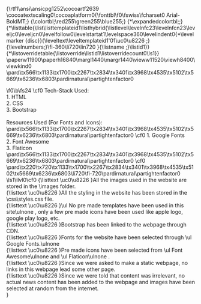 {\rtf1\ansi\ansicpg1252\cocoartf2639
\cocoatextscaling0\cocoaplatform0{\fonttbl\f0\fswiss\fcharset0 Arial-BoldMT;}
{\colortbl;\red255\green255\blue255;}
{\*\expandedcolortbl;;}
{\*\listtable{\list\listtemplateid1\listhybrid{\listlevel\levelnfc23\levelnfcn23\leveljc0\leveljcn0\levelfollow0\levelstartat1\levelspace360\levelindent0{\*\levelmarker \{disc\}}{\leveltext\leveltemplateid1\'01\uc0\u8226 ;}{\levelnumbers;}\fi-360\li720\lin720 }{\listname ;}\listid1}}
{\*\listoverridetable{\listoverride\listid1\listoverridecount0\ls1}}
\paperw11900\paperh16840\margl1440\margr1440\vieww11520\viewh8400\viewkind0
\pard\tx566\tx1133\tx1700\tx2267\tx2834\tx3401\tx3968\tx4535\tx5102\tx5669\tx6236\tx6803\pardirnatural\partightenfactor0

\f0\b\fs24 \cf0 Tech-Stack Used:\
	1. HTML\
	2. CSS\
	3. Bootstrap\
\
Resources Used (For Fonts and Icons):\
\pard\tx566\tx1133\tx1700\tx2267\tx2834\tx3401\tx3968\tx4535\tx5102\tx5669\tx6236\tx6803\pardirnatural\partightenfactor0
\cf0 	1. Google Fonts\
	2. Font Awesome\
	3. Flaticon\
\pard\tx566\tx1133\tx1700\tx2267\tx2834\tx3401\tx3968\tx4535\tx5102\tx5669\tx6236\tx6803\pardirnatural\partightenfactor0
\cf0 \
\pard\tx220\tx720\tx1133\tx1700\tx2267\tx2834\tx3401\tx3968\tx4535\tx5102\tx5669\tx6236\tx6803\li720\fi-720\pardirnatural\partightenfactor0
\ls1\ilvl0\cf0 {\listtext	\uc0\u8226 	}All the images used in the website are stored in the \\images folder.\
{\listtext	\uc0\u8226 	}All the styling in the website has been stored in the \\css\\styles.css file.\
{\listtext	\uc0\u8226 	}\ul No pre made templates have been used in this site\ulnone , only a few pre made icons have been used like apple logo, google play logo, etc.\
{\listtext	\uc0\u8226 	}Bootstrap has been linked to the webpage through CDN.\
{\listtext	\uc0\u8226 	}Fonts for the website have been selected through \ul Google Fonts.\ulnone \
{\listtext	\uc0\u8226 	}Pre made icons have been selected from \ul Font Awesome\ulnone  and \ul Flaticon\ulnone . \
{\listtext	\uc0\u8226 	}Since we were asked to make a static webpage, no links in this webpage lead some other page.\
{\listtext	\uc0\u8226 	}Since we were told that content was irrelevant, no actual news content has been added to the webpage and images have been selected at random from the internet.\
}